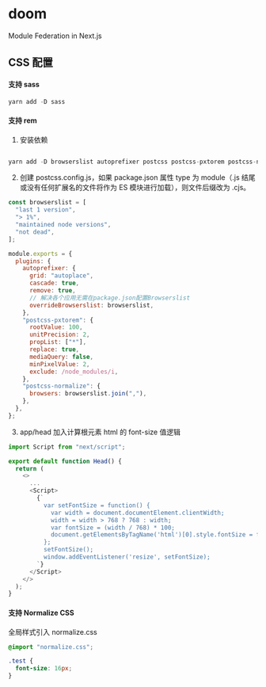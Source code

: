 # doom

Module Federation in Next.js

## CSS 配置

#### 支持 sass

```js
yarn add -D sass
```

#### 支持 rem

1. 安装依赖

```js

yarn add -D browserslist autoprefixer postcss postcss-pxtorem postcss-normalize

```

2. 创建 postcss.config.js，如果 package.json 属性 type 为 module（.js 结尾或没有任何扩展名的文件将作为 ES 模块进行加载），则文件后缀改为 .cjs。

```js
const browserslist = [
  "last 1 version",
  "> 1%",
  "maintained node versions",
  "not dead",
];

module.exports = {
  plugins: {
    autoprefixer: {
      grid: "autoplace",
      cascade: true,
      remove: true,
      // 解决各个应用无需在package.json配置Browserslist
      overrideBrowserslist: browserslist,
    },
    "postcss-pxtorem": {
      rootValue: 100,
      unitPrecision: 2,
      propList: ["*"],
      replace: true,
      mediaQuery: false,
      minPixelValue: 2,
      exclude: /node_modules/i,
    },
    "postcss-normalize": {
      browsers: browserslist.join(","),
    },
  },
};
```

3. app/head 加入计算根元素 html 的 font-size 值逻辑

```js
import Script from "next/script";

export default function Head() {
  return (
    <>
      ...
      <Script>
        {`
          var setFontSize = function() {
            var width = document.documentElement.clientWidth;
            width = width > 768 ? 768 : width;
            var fontSize = (width / 768) * 100;
            document.getElementsByTagName('html')[0].style.fontSize = fontSize + 'px';
          };
          setFontSize();
          window.addEventListener('resize', setFontSize);
        `}
      </Script>
    </>
  );
}
```

#### 支持 Normalize CSS

全局样式引入 normalize.css

```scss
@import "normalize.css";

.test {
  font-size: 16px;
}
```
